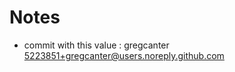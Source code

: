 # Notes

* commit with this value :
    gregcanter <5223851+gregcanter@users.noreply.github.com>
    
    
    
    